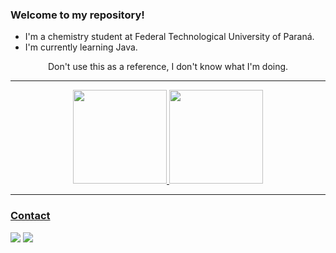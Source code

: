 
### Welcome to my repository!
- I'm a chemistry student at Federal Technological University of Paraná.
- I'm currently learning Java.
<div align="center">
Don't use this as a reference, I don't know what I'm doing.
</div>

---

<div align="center">
  <a href="https://github.com/santelgg">
  <img height="150em" src="https://github-readme-stats.vercel.app/api?username=santelgg&show_icons=true&theme=dark&include_all_commits=true&count_private=true"/>
  <img height="150em" src="https://github-readme-stats.vercel.app/api/top-langs/?username=santelgg&layout=compact&langs_count=7&theme=dark"/>
</div>

---

<h3 align="left">Contact</h3>
<div>  
  <a href="https://www.linkedin.com/in/luis-guilherme-giannina-sante-5382b91b2/" target="_blank"><img src="https://img.shields.io/badge/-LinkedIn-%230077B5?style=for-the-badge&logo=linkedin&logoColor=white" target="_blank"></a> 
  <a target="_blank" href="mailto:l.g.g.sante@gmail.com"><img src="https://img.shields.io/badge/-Gmail-D14836?style=for-the-badge&logo=Gmail&logoColor=white"></img></a>
</div>

